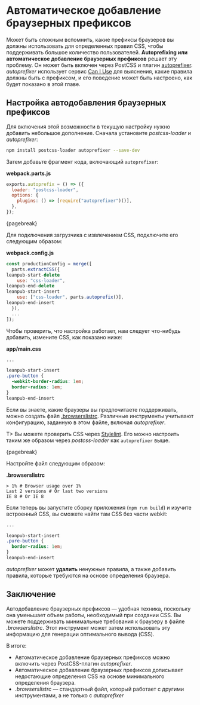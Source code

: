 # Автоматическое добавление браузерных префиксов

Может быть сложным вспомнить, какие префиксы браузеров вы должны использовать для определенных правил CSS, чтобы поддерживать большое количество пользователей. **Autoprefixing или автоматическое добавление браузерных префиксов** решает эту проблему. Он может быть включен через PostCSS и плагин [autoprefixer](https://www.npmjs.com/package/autoprefixer). *autoprefixer* использует сервис [Can I Use](http://caniuse.com/) для выяснения, какие правила должны быть с префиксом, и его поведение может быть настроено, как будет показано в этой главе. 

## Настройка автодобавления браузерных префиксов

Для включения этой возможности в текущую настройку нужно добавить небольшое дополнение. Сначала установите *postcss-loader* и *autoprefixer*:

```bash
npm install postcss-loader autoprefixer --save-dev
```

Затем добавьте фрагмент кода, включающий `autoprefixer`:

**webpack.parts.js**

```javascript
exports.autoprefix = () => ({
  loader: "postcss-loader",
  options: {
    plugins: () => [require("autoprefixer")()],
  },
});
```

{pagebreak}

Для подключения загрузчика с извлечением CSS, подключите его следующим образом:

**webpack.config.js**

```javascript
const productionConfig = merge([
  parts.extractCSS({
leanpub-start-delete
    use: "css-loader",
leanpub-end-delete
leanpub-start-insert
    use: ["css-loader", parts.autoprefix()],
leanpub-end-insert
  }),
  ...
]);
```

Чтобы проверить, что настройка работает, нам следует что-нибудь добавить, измените CSS, как показано ниже:

**app/main.css**

```css
...

leanpub-start-insert
.pure-button {
  -webkit-border-radius: 1em;
  border-radius: 1em;
}
leanpub-end-insert
```

Если вы знаете, какие браузеры вы предпочитаете поддерживать, можно создать файл [.browserslistrc](https://www.npmjs.com/package/browserslist). Различные инструменты учитывают конфигурацию, заданную в этом файле, включая *autoprefixer*.

T> Вы можете проверить CSS через [Stylelint](http://stylelint.io/). Его можно настроить таким же образом через *postcss-loader* как `autoprefixer` выше.

{pagebreak}

Настройте файл следующим образом:

**.browserslistrc**

```
> 1% # Browser usage over 1%
Last 2 versions # Or last two versions
IE 8 # Or IE 8
```

Если теперь вы запустите сборку приложения (`npm run build`) и изучите встроенный CSS, вы сможете найти там CSS без части webkit:

```css
...

leanpub-start-insert
.pure-button {
  border-radius: 1em;
}
leanpub-end-insert
```

*autoprefixer* может **удалить** ненужные правила, а также добавить правила, которые требуются на основе определения браузера.

## Заключение

Автодобавление браузерных префиксов — удобная техника, поскольку она уменьшает объем работы, необходимый при создании CSS. Вы можете поддерживать минимальные требования к браузеру в файле *.browserslistrc*. Этот инструмент может затем использовать эту информацию для генерации оптимального вывода (CSS).

В итоге:

* Автоматическое добавление браузерных префиксов можно включить через PostCSS-плагин *autoprefixer*.
* Автоматическое добавление браузерных префиксов дописывает недостающие определения CSS на основе минимального определения браузера.
* *.browserslistrc* — стандартный файл, который работает с другими инструментами, а не только с *autoprefixer*
